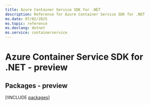 ```yaml
---
title: Azure Container Service SDK for .NET
description: Reference for Azure Container Service SDK for .NET
ms.date: 07/02/2025
ms.topic: reference
ms.devlang: dotnet
ms.service: containerservice
---
```

# Azure Container Service SDK for .NET - preview
## Packages - preview
[!INCLUDE [packages](container-service-index.md)]